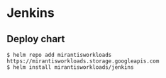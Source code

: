 # Jenkins

## Deploy chart
```console
$ helm repo add mirantisworkloads https://mirantisworkloads.storage.googleapis.com
$ helm install mirantisworkloads/jenkins
```
